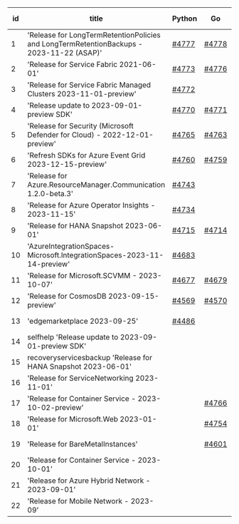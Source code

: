 | id | title | Python | Go | Java | Js | created date | target date | status |
| ------ | ------ | ------ | ------ | ------ | ------ | ------ | ------ | :-----: |
| 1 | 'Release for LongTermRetentionPolicies and LongTermRetentionBackups - 2023-11-22 (ASAP)'  | [#4777](https://github.com/Azure/sdk-release-request/issues/4777)  | [#4778](https://github.com/Azure/sdk-release-request/issues/4778)  | [#4780](https://github.com/Azure/sdk-release-request/issues/4780)  | [#4779](https://github.com/Azure/sdk-release-request/issues/4779)  | 11-22 | 12-22 |  |
| 2 | 'Release for Service Fabric 2021-06-01'  | [#4773](https://github.com/Azure/sdk-release-request/issues/4773)  | [#4776](https://github.com/Azure/sdk-release-request/issues/4776)  | [#4774](https://github.com/Azure/sdk-release-request/issues/4774)  | [#4775](https://github.com/Azure/sdk-release-request/issues/4775)  | 11-21 | 12-22 |  |
| 3 | 'Release for Service Fabric Managed Clusters 2023-11-01-preview'  | [#4772](https://github.com/Azure/sdk-release-request/issues/4772)  |  |  |  | 11-21 | 12-22 |  |
| 4 | 'Release update to 2023-09-01-preview SDK'  | [#4770](https://github.com/Azure/sdk-release-request/issues/4770)  | [#4771](https://github.com/Azure/sdk-release-request/issues/4771)  |  | [#4769](https://github.com/Azure/sdk-release-request/issues/4769)  | 11-16 | 12-22 |  |
| 5 | 'Release for Security (Microsoft Defender for Cloud) - 2022-12-01-preview'  | [#4765](https://github.com/Azure/sdk-release-request/issues/4765)  | [#4763](https://github.com/Azure/sdk-release-request/issues/4763)  | [#4764](https://github.com/Azure/sdk-release-request/issues/4764)  | [#4762](https://github.com/Azure/sdk-release-request/issues/4762)  | 11-13 | 12-22 |  |
| 6 | 'Refresh SDKs for Azure Event Grid 2023-12-15-preview'  | [#4760](https://github.com/Azure/sdk-release-request/issues/4760)  | [#4759](https://github.com/Azure/sdk-release-request/issues/4759)  |  | [#4758](https://github.com/Azure/sdk-release-request/issues/4758)  | 11-10 | 12-22 |  |
| 7 | 'Release for Azure.ResourceManager.Communication 1.2.0-beta.3'  | [#4743](https://github.com/Azure/sdk-release-request/issues/4743)  |  |  | [#4741](https://github.com/Azure/sdk-release-request/issues/4741)  | 11-09 | 11-24 | Hold on by JS/Python/ |
| 8 | 'Release for Azure Operator Insights - 2023-11-15'  | [#4734](https://github.com/Azure/sdk-release-request/issues/4734)  |  | [#4732](https://github.com/Azure/sdk-release-request/issues/4732)  | [#4733](https://github.com/Azure/sdk-release-request/issues/4733)  | 11-08 | 11-24 | Hold on by JS/Python/ |
| 9 | 'Release for HANA Snapshot 2023-06-01'  | [#4715](https://github.com/Azure/sdk-release-request/issues/4715)  | [#4714](https://github.com/Azure/sdk-release-request/issues/4714)  |  |  | 11-06 | 11-24 | Hold on by Go/Python/ |
| 10 | 'AzureIntegrationSpaces-Microsoft.IntegrationSpaces-2023-11-14-preview'  | [#4683](https://github.com/Azure/sdk-release-request/issues/4683)  |  | [#4682](https://github.com/Azure/sdk-release-request/issues/4682)  | [#4681](https://github.com/Azure/sdk-release-request/issues/4681)  | 10-24 | 11-24 | Hold on by JS/Java/Python/ |
| 11 | 'Release for Microsoft.SCVMM - 2023-10-07'  | [#4677](https://github.com/Azure/sdk-release-request/issues/4677)  | [#4679](https://github.com/Azure/sdk-release-request/issues/4679)  | [#4678](https://github.com/Azure/sdk-release-request/issues/4678)  | [#4676](https://github.com/Azure/sdk-release-request/issues/4676)  | 10-23 | 11-24 | Hold on by JS/Java/Go/Python/ |
| 12 | 'Release for CosmosDB 2023-09-15-preview'  | [#4569](https://github.com/Azure/sdk-release-request/issues/4569)  | [#4570](https://github.com/Azure/sdk-release-request/issues/4570)  |  | [#4572](https://github.com/Azure/sdk-release-request/issues/4572)  | 09-26 | 10-27 | Hold on by Go/ |
| 13 | 'edgemarketplace 2023-09-25'  | [#4486](https://github.com/Azure/sdk-release-request/issues/4486)  |  | [#4483](https://github.com/Azure/sdk-release-request/issues/4483)  |  | 08-31 | 09-22 | Hold on by Java/Python/ |
| 14 | selfhelp 'Release update to 2023-09-01-preview SDK'  |  |  | [#4768](https://github.com/Azure/sdk-release-request/issues/4768)  |  | 11-16 | 12-22 |  |
| 15 | recoveryservicesbackup 'Release for HANA Snapshot 2023-06-01'  |  |  | [#4713](https://github.com/Azure/sdk-release-request/issues/4713)  |  | 11-06 | 11-24 | Hold on by Java/ |
| 16 | 'Release for ServiceNetworking 2023-11-01'  |  |  | [#4710](https://github.com/Azure/sdk-release-request/issues/4710)  |  | 11-03 | 11-24 |  |
| 17 | 'Release for Container Service - 2023-10-02-preview'  |  | [#4766](https://github.com/Azure/sdk-release-request/issues/4766)  |  | [#4767](https://github.com/Azure/sdk-release-request/issues/4767)  | 11-15 | 12-22 |  |
| 18 | 'Release for Microsoft.Web 2023-01-01'  |  | [#4754](https://github.com/Azure/sdk-release-request/issues/4754)  |  |  | 11-10 | 12-22 |  |
| 19 | 'Release for BareMetalInstances'  |  | [#4601](https://github.com/Azure/sdk-release-request/issues/4601)  |  |  | 10-02 | 10-27 | Hold on by Go/ |
| 20 | 'Release for Container Service - 2023-10-01'  |  |  |  | [#4729](https://github.com/Azure/sdk-release-request/issues/4729)  | 11-08 | 12-22 | Hold on by JS/ |
| 21 | 'Release for Azure Hybrid Network - 2023-09-01'  |  |  |  | [#4652](https://github.com/Azure/sdk-release-request/issues/4652)  | 10-13 | 11-24 | Hold on by JS/ |
| 22 | 'Release for Mobile Network - 2023-09'  |  |  |  | [#4650](https://github.com/Azure/sdk-release-request/issues/4650)  | 10-13 | 11-24 | Hold on by JS/ |
